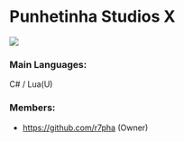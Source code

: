 # Punhetinha Studios X

![](https://media1.tenor.com/m/De6m_ExPCo4AAAAd/punhetinhagames-punhetinha.gif)

### Main Languages: 
C# / Lua(U)

### Members:
- https://github.com/r7pha (Owner)
